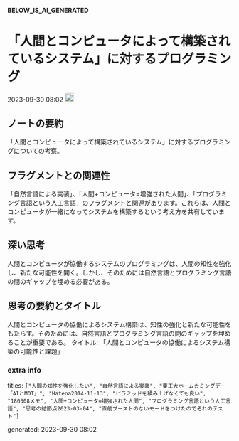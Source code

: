 
__BELOW_IS_AI_GENERATED__
# 「人間とコンピュータによって構築されているシステム」に対するプログラミング
 2023-09-30 08:02 <img src='https://scrapbox.io/api/pages/nishio/omni/icon' alt='omni.icon' height="19.5"/>
## ノートの要約
「人間とコンピュータによって構築されているシステム」に対するプログラミングについての考察。

## フラグメントとの関連性
「自然言語による実装」、「人間+コンピュータ=増強された人間」、「プログラミング言語という人工言語」のフラグメントと関連があります。これらは、人間とコンピュータが一緒になってシステムを構築するという考え方を共有しています。

## 深い思考
人間とコンピュータが協働するシステムのプログラミングは、人間の知性を強化し、新たな可能性を開く。しかし、そのためには自然言語とプログラミング言語の間のギャップを埋める必要がある。

## 思考の要約とタイトル
人間とコンピュータの協働によるシステム構築は、知性の強化と新たな可能性をもたらす。そのためには、自然言語とプログラミング言語の間のギャップを埋めることが重要である。
タイトル: 「人間とコンピュータの協働によるシステム構築の可能性と課題」

### extra info
titles: `["人間の知性を強化したい", "自然言語による実装", "東工大ホームカミングデー「AIとMOT」", "Hatena2014-11-13", "ピラミッドを積み上げなくても良い", "180308メモ", "人間+コンピュータ=増強された人間", "プログラミング言語という人工言語", "思考の結節点2023-03-04", "直前ブーストのないモードをつけたのでそれのテスト"]`

generated: 2023-09-30 08:02